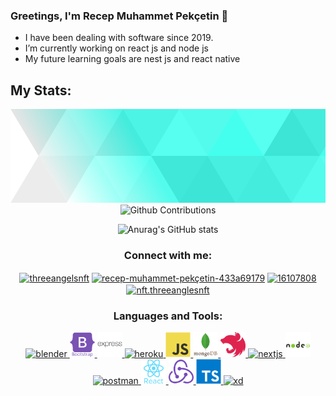 ### Greetings, I'm Recep Muhammet Pekçetin 👋
- I have been dealing with software since 2019.
- I’m currently working on react js and node js
- My future learning goals are nest js and react native
## My Stats:




<div align="center">

 <svg xmlns='http://www.w3.org/2000/svg' width='100%'><defs><linearGradient id='a' gradientUnits='userSpaceOnUse' x1='0' x2='0' y1='0' y2='100%' gradientTransform='rotate(240)'><stop offset='0'  stop-color='#ffffff'/><stop offset='1'  stop-color='#4FE'/></linearGradient><pattern patternUnits='userSpaceOnUse' id='b'  width='540' height='450' x='0' y='0' viewBox='0 0 1080 900'><g fill-opacity='0.1'><polygon fill='#444' points='90 150 0 300 180 300'/><polygon points='90 150 180 0 0 0'/><polygon fill='#AAA' points='270 150 360 0 180 0'/><polygon fill='#DDD' points='450 150 360 300 540 300'/><polygon fill='#999' points='450 150 540 0 360 0'/><polygon points='630 150 540 300 720 300'/><polygon fill='#DDD' points='630 150 720 0 540 0'/><polygon fill='#444' points='810 150 720 300 900 300'/><polygon fill='#FFF' points='810 150 900 0 720 0'/><polygon fill='#DDD' points='990 150 900 300 1080 300'/><polygon fill='#444' points='990 150 1080 0 900 0'/><polygon fill='#DDD' points='90 450 0 600 180 600'/><polygon points='90 450 180 300 0 300'/><polygon fill='#666' points='270 450 180 600 360 600'/><polygon fill='#AAA' points='270 450 360 300 180 300'/><polygon fill='#DDD' points='450 450 360 600 540 600'/><polygon fill='#999' points='450 450 540 300 360 300'/><polygon fill='#999' points='630 450 540 600 720 600'/><polygon fill='#FFF' points='630 450 720 300 540 300'/><polygon points='810 450 720 600 900 600'/><polygon fill='#DDD' points='810 450 900 300 720 300'/><polygon fill='#AAA' points='990 450 900 600 1080 600'/><polygon fill='#444' points='990 450 1080 300 900 300'/><polygon fill='#222' points='90 750 0 900 180 900'/><polygon points='270 750 180 900 360 900'/><polygon fill='#DDD' points='270 750 360 600 180 600'/><polygon points='450 750 540 600 360 600'/><polygon points='630 750 540 900 720 900'/><polygon fill='#444' points='630 750 720 600 540 600'/><polygon fill='#AAA' points='810 750 720 900 900 900'/><polygon fill='#666' points='810 750 900 600 720 600'/><polygon fill='#999' points='990 750 900 900 1080 900'/><polygon fill='#999' points='180 0 90 150 270 150'/><polygon fill='#444' points='360 0 270 150 450 150'/><polygon fill='#FFF' points='540 0 450 150 630 150'/><polygon points='900 0 810 150 990 150'/><polygon fill='#222' points='0 300 -90 450 90 450'/><polygon fill='#FFF' points='0 300 90 150 -90 150'/><polygon fill='#FFF' points='180 300 90 450 270 450'/><polygon fill='#666' points='180 300 270 150 90 150'/><polygon fill='#222' points='360 300 270 450 450 450'/><polygon fill='#FFF' points='360 300 450 150 270 150'/><polygon fill='#444' points='540 300 450 450 630 450'/><polygon fill='#222' points='540 300 630 150 450 150'/><polygon fill='#AAA' points='720 300 630 450 810 450'/><polygon fill='#666' points='720 300 810 150 630 150'/><polygon fill='#FFF' points='900 300 810 450 990 450'/><polygon fill='#999' points='900 300 990 150 810 150'/><polygon points='0 600 -90 750 90 750'/><polygon fill='#666' points='0 600 90 450 -90 450'/><polygon fill='#AAA' points='180 600 90 750 270 750'/><polygon fill='#444' points='180 600 270 450 90 450'/><polygon fill='#444' points='360 600 270 750 450 750'/><polygon fill='#999' points='360 600 450 450 270 450'/><polygon fill='#666' points='540 600 630 450 450 450'/><polygon fill='#222' points='720 600 630 750 810 750'/><polygon fill='#FFF' points='900 600 810 750 990 750'/><polygon fill='#222' points='900 600 990 450 810 450'/><polygon fill='#DDD' points='0 900 90 750 -90 750'/><polygon fill='#444' points='180 900 270 750 90 750'/><polygon fill='#FFF' points='360 900 450 750 270 750'/><polygon fill='#AAA' points='540 900 630 750 450 750'/><polygon fill='#FFF' points='720 900 810 750 630 750'/><polygon fill='#222' points='900 900 990 750 810 750'/><polygon fill='#222' points='1080 300 990 450 1170 450'/><polygon fill='#FFF' points='1080 300 1170 150 990 150'/><polygon points='1080 600 990 750 1170 750'/><polygon fill='#666' points='1080 600 1170 450 990 450'/><polygon fill='#DDD' points='1080 900 1170 750 990 750'/></g></pattern></defs><rect x='0' y='0' fill='url(#a)' width='100%' height='100%'/><rect x='0' y='0' fill='url(#b)' width='100%' height='100%'/></svg>
![Github Contributions](https://github-readme-streak-stats.herokuapp.com/?user=RPEKCETIN&hide_border=true)

![Anurag's GitHub stats](https://github-readme-stats.vercel.app/api?username=RPEKCETIN&count_private=true)
</div>

<h3 align="center">Connect with me:</h3>
<p align="center">
<a href="https://twitter.com/threeangelsnft" target="blank"><img align="center" src="https://raw.githubusercontent.com/rahuldkjain/github-profile-readme-generator/master/src/images/icons/Social/twitter.svg" alt="threeangelsnft" height="30" width="40" /></a>
<a href="https://linkedin.com/in/recep-muhammet-pekçetin-433a69179" target="blank"><img align="center" src="https://raw.githubusercontent.com/rahuldkjain/github-profile-readme-generator/master/src/images/icons/Social/linked-in-alt.svg" alt="recep-muhammet-pekçetin-433a69179" height="30" width="40" /></a>
<a href="https://stackoverflow.com/users/16107808" target="blank"><img align="center" src="https://raw.githubusercontent.com/rahuldkjain/github-profile-readme-generator/master/src/images/icons/Social/stack-overflow.svg" alt="16107808" height="30" width="40" /></a>
<a href="https://instagram.com/nft.threeanglesnft" target="blank"><img align="center" src="https://raw.githubusercontent.com/rahuldkjain/github-profile-readme-generator/master/src/images/icons/Social/instagram.svg" alt="nft.threeanglesnft" height="30" width="40" /></a>
</p>

<div align="center">
  <h3 align="center">Languages and Tools:</h3>
<p align="center"> <a href="https://www.blender.org/" target="_blank" rel="noreferrer"> <img src="https://download.blender.org/branding/community/blender_community_badge_white.svg" alt="blender" width="40" height="40"/> </a> <a href="https://getbootstrap.com" target="_blank" rel="noreferrer"> <img src="https://raw.githubusercontent.com/devicons/devicon/master/icons/bootstrap/bootstrap-plain-wordmark.svg" alt="bootstrap" width="40" height="40"/> </a> <a href="https://expressjs.com" target="_blank" rel="noreferrer"> <img src="https://raw.githubusercontent.com/devicons/devicon/master/icons/express/express-original-wordmark.svg" alt="express" width="40" height="40"/> </a> <a href="https://heroku.com" target="_blank" rel="noreferrer"> <img src="https://www.vectorlogo.zone/logos/heroku/heroku-icon.svg" alt="heroku" width="40" height="40"/> </a> <a href="https://developer.mozilla.org/en-US/docs/Web/JavaScript" target="_blank" rel="noreferrer"> <img src="https://raw.githubusercontent.com/devicons/devicon/master/icons/javascript/javascript-original.svg" alt="javascript" width="40" height="40"/> </a> <a href="https://www.mongodb.com/" target="_blank" rel="noreferrer"> <img src="https://raw.githubusercontent.com/devicons/devicon/master/icons/mongodb/mongodb-original-wordmark.svg" alt="mongodb" width="40" height="40"/> </a> <a href="https://nestjs.com/" target="_blank" rel="noreferrer"> <img src="https://raw.githubusercontent.com/devicons/devicon/master/icons/nestjs/nestjs-plain.svg" alt="nestjs" width="40" height="40"/> </a> <a href="https://nextjs.org/" target="_blank" rel="noreferrer"> <img src="https://cdn.worldvectorlogo.com/logos/nextjs-2.svg" alt="nextjs" width="40" height="40"/> </a> <a href="https://nodejs.org" target="_blank" rel="noreferrer"> <img src="https://raw.githubusercontent.com/devicons/devicon/master/icons/nodejs/nodejs-original-wordmark.svg" alt="nodejs" width="40" height="40"/> </a> <a href="https://postman.com" target="_blank" rel="noreferrer"> <img src="https://www.vectorlogo.zone/logos/getpostman/getpostman-icon.svg" alt="postman" width="40" height="40"/> </a> <a href="https://reactjs.org/" target="_blank" rel="noreferrer"> <img src="https://raw.githubusercontent.com/devicons/devicon/master/icons/react/react-original-wordmark.svg" alt="react" width="40" height="40"/> </a> <a href="https://redux.js.org" target="_blank" rel="noreferrer"> <img src="https://raw.githubusercontent.com/devicons/devicon/master/icons/redux/redux-original.svg" alt="redux" width="40" height="40"/> </a> <a href="https://www.typescriptlang.org/" target="_blank" rel="noreferrer"> <img src="https://raw.githubusercontent.com/devicons/devicon/master/icons/typescript/typescript-original.svg" alt="typescript" width="40" height="40"/> </a> <a href="https://www.adobe.com/products/xd.html" target="_blank" rel="noreferrer"> <img src="https://cdn.worldvectorlogo.com/logos/adobe-xd.svg" alt="xd" width="40" height="40"/> </a> </p>
